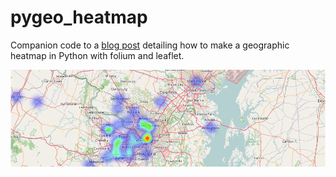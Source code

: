 # pygeo_heatmap

Companion code to a [blog post](https://alcidanalytics.com/p/geographic-heatmap-in-python) 
detailing how to make a geographic heatmap in Python with folium and leaflet.

<img src="images/geo_heatmap_banner.png"/>

